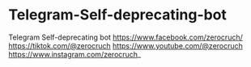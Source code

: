 # Telegram-Self-deprecating-bot
Telegram Self-deprecating bot
https://www.facebook.com/zerocruch/
https://tiktok.com/@zerocruch
https://www.youtube.com/@zerocruch
https://www.instagram.com/zerocruch_
